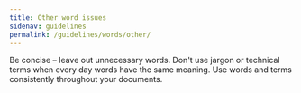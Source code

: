 ```yaml
---
title: Other word issues
sidenav: guidelines
permalink: /guidelines/words/other/
---
```


Be concise – leave out unnecessary words. Don't use jargon or technical terms when every day words have the same meaning. Use words and terms consistently throughout your documents.
